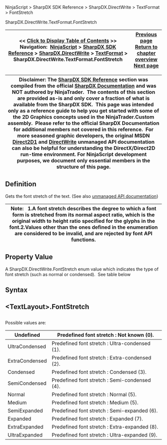 ﻿
NinjaScript \> SharpDX SDK Reference \> SharpDX.DirectWrite \> TextFormat \> FontStretch

SharpDX.DirectWrite.TextFormat.FontStretch

| \<\< [Click to Display Table of Contents](sharpdx_directwrite_textformat_fontstretch.md) \>\> **Navigation:**     [NinjaScript](ninjascript.md) \> [SharpDX SDK Reference](sharpdx_sdk_reference.md) \> [SharpDX.DirectWrite](sharpdx_directwrite.md) \> [TextFormat](sharpdx_directwrite_textformat.md) \> SharpDX.DirectWrite.TextFormat.FontStretch | [Previous page](sharpdx_directwrite_textformat_fontsize.md) [Return to chapter overview](sharpdx_directwrite_textformat.md) [Next page](sharpdx_directwrite_textformat_fontstyle.md) |
| --- | --- |

| Disclaimer: The [SharpDX SDK Reference](sharpdx_sdk_reference.md) section was compiled from the official [SharpDX Documentation](http://sharpdx.org/) and was NOT authored by NinjaTrader.  The contents of this section are provided as\-is and only cover a fraction of what is available from the SharpDX SDK.  This page was intended only as a reference guide to help you get started with some of the 2D Graphics concepts used in the NinjaTrader.Custom assembly.  Please refer to the official SharpDX Documentation for additional members not covered in this reference.  For more seasoned graphic developers, the original MSDN [Direct2D1](https://msdn.microsoft.com/en-us/library/windows/desktop/dd370990.aspx) and [DirectWrite](https://msdn.microsoft.com/en-us/library/windows/desktop/dd368038.aspx) unmanaged API documentation can also be helpful for understanding the DirectX/Direct2D run\-time environment. For NinjaScript development purposes, we document only essential members in the structure of this page. |
| --- |

## Definition
Gets the font stretch of the text. 
(See also [unmanaged API documentation](https://msdn.microsoft.com/en-us/library/dd316646.aspx))
 

| Note:   1\.A font stretch describes the degree to which a font form is stretched from its normal aspect ratio, which is the original width to height ratio specified for the glyphs in the font.2\.Values other than the ones defined in the enumeration are considered to be invalid, and are rejected by font API functions. |
| --- |

## Property Value
A SharpDX.DirectWrite.FontStretch enum value which indicates the type of font stretch (such as normal or condensed).  See table below
 
## Syntax
## \<TextLayout\>.FontStretch
## 
Possible values are:

| Undefined | Predefined font stretch : Not known (0\). |
| --- | --- |
| UltraCondensed | Predefined font stretch : Ultra\-condensed (1\). |
| ExtraCondensed | Predefined font stretch : Extra\-condensed (2\). |
| Condensed | Predefined font stretch : Condensed (3\). |
| SemiCondensed | Predefined font stretch : Semi\-condensed (4\). |
| Normal | Predefined font stretch : Normal (5\). |
| Medium | Predefined font stretch : Medium (5\). |
| SemiExpanded | Predefined font stretch : Semi\-expanded (6\). |
| Expanded | Predefined font stretch : Expanded (7\). |
| ExtraExpanded | Predefined font stretch : Extra\-expanded (8\). |
| UltraExpanded | Predefined font stretch : Ultra\-expanded (9\). |
